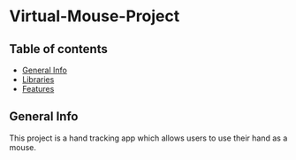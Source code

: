 # Virtual-Mouse-Project
## Table of contents
* [General Info](#general-info)
* [Libraries](#libraries)
* [Features](#features)

## General Info
This project is a hand tracking app which allows users to use their hand as a mouse.
